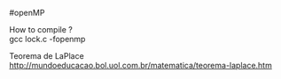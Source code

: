 #openMP

How to compile ?  
gcc lock.c -fopenmp 

Teorema de LaPlace  
http://mundoeducacao.bol.uol.com.br/matematica/teorema-laplace.htm